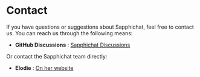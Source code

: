 # Contact
If you have questions or suggestions about Sapphichat, feel free to contact us. You can reach us through the following means:

- **GitHub Discussions** : [Sapphichat Discussions](https://github.com/orgs/Sapphichat/discussions)

Or contact the Sapphichat team directly:

- **Elodie** : [On her website](https://hermito.fr/dm)